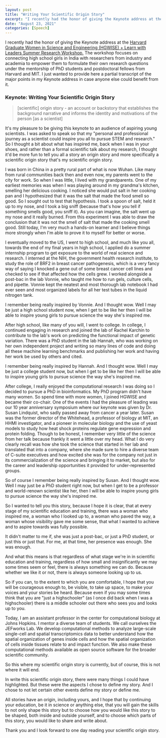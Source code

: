 ```yaml
---
layout: post
title: "Writing Your Scientific Origin Story"
excerpt: "I recently had the honor of giving the Keynote address at the Harvard Graduate Women in Science and Engineering (HGWISE) + Learn with Leaders Summer Research Workshop. I just wanted to provide here a partial transcript of the major points in my Keynote address."
date: "August 23, 2021"
categories: [Speech]
---
```


I recently had the honor of giving the Keynote address at the <a href="https://learnwithleaders.com/hgwiseworkshop/">Harvard Graduate Women in Science and Engineering (HGWISE) + Learn with Leaders Summer Research Workshop.</a> The workshop focuses on connecting high school girls in India with researchers from industry and academia to empower them to formulate their own research questions under the mentorship of PhD students and postdoctoral fellows from Harvard and MIT. I just wanted to provide here a partial transcript of the major points in my Keynote address in case anyone else could benefit from it.

### Keynote: Writing Your Scientific Origin Story

<blockquote> [scientific] origin story - an account or backstory that establishes the background narrative and informs the identity and motivations of the person [as a scientist] </blockquote>

It's my pleasure to be giving this keynote 
to an audience of aspiring young scientists. 
I was asked to speak so that my 
"personal and professional journey as a scientist 
could inspire you all to pursue STEM and research." 
So I thought a bit about what has inspired me, 
back when I was in your shoes, 
and rather than a formal scientific talk about my research, 
I thought it'd be more fun to tell you all a story
an origin story
and more specifically a scientific origin story 
that's my scientific origin story.

I was born in China in a pretty rural part of what is now Wuhan.
Like many from rural communities back then and even now, 
my parents went to the city for work. 
So when I was little, 
I lived with my grandparents. 
One of my earliest memories was 
when I was playing around in my grandma's kitchen, 
smelling her delicious cooking. 
I noticed she would put salt in her cooking pan 
and I hypothesized that it was the salt that made the food smell so good. 
So I sought out to test that hypothesis. 
I took a spoon of salt, held it up to my nose, and I took a big sniff 
(because that's how you tell if something smells good, you sniff it). 
As you can imagine, the salt went up my nose and it really burned. 
From this experiment I was able to draw the conclusion that 
it was not the smell of salt that made the cooking smell good. 
Still today, I'm very much a hands-on learner and 
I believe things more strongly 
when I'm able to prove it to myself 
for better or worse.

I eventually moved to the US, 
I went to high school, 
and much like you all, 
towards the end of my final years in high school, 
I applied do a summer internship program 
to get exposure to the world of real science and research. 
I interned at the NIH, the government health research institute, 
to study the role of BRF2 in breast cancer pathogenesis, 
which is a very fancy way of saying I knocked a gene out of some breast cancer cell lines 
and checked to see if that affected how the cells grew. 
I worked alongside a post-bac in the lab Vonnie, 
who taught me how to run gels, culture cells, and pipette. 
Vonnie kept the neatest and most thorough lab notebook I had ever seen
and most organized labels for all her test tubes in the liquid nitrogen tank. 

I remember being really inspired by Vonnie.
And I thought wow.
Well I may be just a high school student now,
when I get to be like her
then I will be able to inspire
young girls to pursue science
the way she's inspired me. 

After high school, 
like many of you will, 
I went to college. 
In college, I continued engaging in research and 
joined the lab of Rachel Karchin to contribute to the 
lab's work on predicting the functional impact of genetic variation. 
There was a PhD student in the lab Hannah, 
who was working on her own independent project and 
writing so many lines of code and 
doing all these machine learning benchmarks and 
publishing her work and 
having her work be used by others and cited. 

I remember being really inspired by Hannah.
And I thought wow.
Well I may be just a college student now,
but when I get to be like her
then I will be able to inspire
young girls to pursue science
the way she's inspired me.

After college, 
I really enjoyed the computational research I was doing 
so I decided to pursue a PhD in bioinformatics. 
My PhD program didn't have many women. 
So spend time with more women, 
I joined HGWISE and became their co-chair. 
One of the events I had the pleasure of leading was our 
10 year anniversary symposium 
where our keynote was given by Dr. Susan Lindquist, 
who sadly passed away from cancer a year later. 
Susan was the former director of the Whitehead, 
a professor of biology at MIT, an HHMI investigator, 
and a pioneer in molecular biology and the use of yeast models 
to study how heat shock proteins regulate gene expression and protein folding. 
Though to be honest, I remember very little of the science from her talk 
because frankly it went a little over my head. 
What I do very clearly recall was how she took the science that started in her lab 
and translated that into a company,
 where she made sure to hire a diverse team of C-suite executives and 
 how excited she was for the company 
 not just in its commercialization of the science and bringing it to market, 
 but also for the career and leadership opportunities it provided for under-represented groups. 
 
 So of course I remember being really inspired by Susan.
 And I thought wow.
 Well I may just be a PhD student right now,
 but when I get to be a professor and world-renown scientist like her,
 then I will be able to inspire
 young girls to pursue science
 the way she's inspired me.
 
 So I wanted to tell you this story,
 because I hope it is clear,
 that at every stage of my scientific education and training,
 there was a woman who inspired me,
 a woman who I looked up to,
 a woman who paved the way,
 a woman whose visibility gave me some sense,
 that what I wanted to achieve and to aspire towards 
 was fully possible.
 
 It didn't matter to me if,
 she was just a post-bac, 
 or just a PhD student,
 or just this or just that.
 For me, at that time, 
 her presence was enough.
 She was enough.
 
 And what this means is that
 regardless of what stage we're in in scientific education and training,
 regardless of how small and insignificantly we may some times seem or feel,
 there is always something we can do.
 Because whether we like it or not,
 there is always someone looking up to us.
 
 So if you can,
 to the extent to which you are comfortable,
 I hope that you will be courageous enough to,
 be visible, to take up space,
 to make your voices and your stories be heard. 
 Because even if you may some times think that you are "just a highschooler" 
 (as I once did back when I was a highschooler)
 there is a middle schooler out there 
 who sees you and looks up to you.
 
 Today, I am an assistant professor 
 in the center for computational biology at Johns Hopkins. 
 I mentor a diverse team of students. 
 We call ourselves the JEFworks Lab. 
 We develop computational methods to analyze 
 large-scale single-cell and spatial transcriptomics data 
 to better understand how the spatial organization of genes inside cells and 
 how the spatial organization of cells inside tissues 
 relate to and impact function. 
 We also make these computational methods 
 available as open source software 
 for the broader scientific community. 
 
 So this where my scientific origin story is currently,
 but of course, this is not where it will end.
 
 In write this scientific origin story,
 there were many things I could have highlighted.
 But these were the aspects I chose to define my story.
 And I chose to not let certain other events define my story or define me.
 
 All stories have an origin, including yours,
 and I hope that by continuing your education, 
 be it in science or anything else,
 that you will gain the skills
 to not only shape this story
 but to choose how you would like this story to be shaped,
 both inside and outside yourself,
 and to choose which parts of this story,
 you would like to share and write about. 
 
 Thank you and 
 I look forward to 
 one day reading 
 your scientific origin story. 
 
